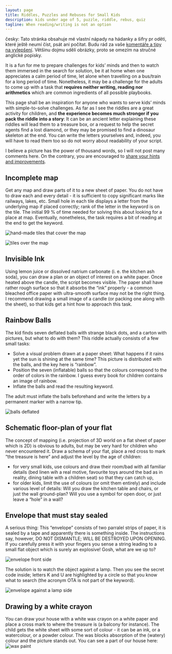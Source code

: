 ```yaml
---
layout: page
title: Riddles, Puzzles and Rebuses for Small Kids
description: kids under age of 5, puzzle, riddle, rebus, quiz
tagline: When reading/writing is not an option
---
```


česky: Tato stránka obsahuje mé vlastní nápady na hádanky a šifry pr oděti, které ještě neumí číst, psát ani počítat. Budu rád za vaše [komentáře a tipy na vylepšení](https://github.com/vojtech-filipec/vojtech-filipec.github.io/issues/new). Většinu dojmu sdělí obrázky, proto se omezím na stručné anglické popisky.

It is a fun for me to prepare challenges for kids’ minds and then to watch them immersed in the search for solution, be it at home when one appreciates a calm period of time, let alone when travelling on a bus/train for a long period of time. Nonetheless, it may be a challenge for the adults to come up with a task that **requires neither writing, reading nor arithmetics** which are common ingredients of all possible playbooks. 

This page shall be an inspiration for anyone who wants to serve kids’ minds with simple-to-solve challenges. As far as I see the riddles are a great activity for children, and **the experience becomes much stronger if you pack the riddle into a story**: It can be an ancient letter explaining these riddles will lead them to a treasure box, or a request to help the secret agents find a lost diamond, or they may be promised to find a dinosaur skeleton at the end. You can write the letters yourselves and, indeed, you will have to read them too so do not worry about readability of your script. 

I believe a picture has the power of thousand words, so I will not post many comments here. On the contrary, you are encouraged to [share your hints and improvements](https://github.com/vojtech-filipec/vojtech-filipec.github.io/issues/new). 

## Incomplete map
Get any map and draw parts of it to a new sheet of paper. You do not have to draw each and every detail - it is sufficient to copy significant marks like railways, lakes, etc. Small hole in each tile displays a letter from the underlying map if placed correctly; rank of the letter in the keyword is on the tile. The initial 99 % of time needed for solving this about looking for a place at map. Eventually, nonetheless, the task requires a bit of reading at the end to get the keyword. 

![hand-made tiles that cover the map](../assets/quizes/map1.jpg)

![tiles over the map](../assets/quizes/map2.jpg)

## Invisible Ink
Using lemon juice or dissolved natrium carbonate (i. e. the kitchen ash soda), you can draw a plan or an object of interest on a white paper. Once heated above the candle, the script becomes visible. The paper shall have rather rough surface so that it absorbs the “ink” properly - a common bleached office paper with ultra-smooth surface may not be the right thing. I recommend drawing a small image of a candle (or packing one along with the sheet), so that kids get a hint how to approach this task.  


## Rainbow Balls
The kid finds seven deflated balls with strange black dots, and a carton with pictures, but what to do with them? This riddle actually consists of a few small tasks:

- Solve a visual problem drawn at a paper sheet: What happens if it rains yet the sun is shining at the same time? This picture is distributed with the balls, and the key here is “rainbow”. 
- Position the seven (inflatable) balls so that the colours correspond to the order of colors in the rainbow. I guess every book for children contains an image of rainbow. 
- Inflate the balls and read the resulting keyword. 

The adult must inflate the balls beforehand and write the letters by a permanent marker with a narrow tip. 

![balls deflated](../assets/quizes/balls.jpg)

## Schematic floor-plan of your flat
The concept of mapping (i.e. projection of 3D world on a flat sheet of paper which is 2D) is obvious to adults, but may be very hard for children who never encountered it. Draw a schema of your flat, place a red cross to mark “the treasure is here” and adjust the level by the age of children: 
- for very small kids, use colours and draw their room/bad with all familiar details (bed linen wih a real motive, favourite toys around the bad as in reality, dining table with a children seat) so that they can catch up,
- for older kids, limit the use of colours (or omit them entirely) and include various level of details: Will you draw the kitchen table and chairs, or just the wall ground-plan? Will you use a symbol for open door, or just leave a “hole” in a wall?

## Envelope that must stay sealed
A serious thing: This “envelope” consists of two parralel strips of paper, it is sealed by a tape and apparently there is something inside. The instructions say, however, DO NOT DISMANTLE; WILL BE DESTROYED UPON OPENING. If you carefully press it with your fingers you sense a string leading to a small flat object which is surely an explosive! Gosh, what are we up to?

![envelope front side](../assets/quizes/envelopefront.jpg)

The solution is to watch the object against a lamp. Then you see the secret code inside; letters K and U are highlighted by a circle so that you know what to search (the acronym OTA is not part of the keyword).

![envelope against a lamp side](../assets/quizes/envelopereadhigh.jpg)

## Drawing by a white crayon
You can draw your house with a white wax crayon on a white paper and place a cross mark to where the treasure is (a balcony for instance). The child gets the white sheet with some sort of colour - it can be an ink, or a watercolour, or a powder colour. The was blocks absorption of the (watery) colour and the picture stands out. You can see a part of our house here:
![wax paint](../assets/quizes/waxpaint.jpg)